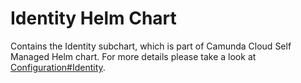 # Identity Helm Chart

Contains the Identity subchart, which is part of Camunda Cloud Self Managed Helm chart. For more details please take a look at [Configuration#Identity](../../README#identity).